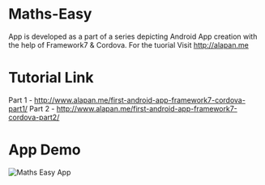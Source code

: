 # Maths-Easy
App is developed as a part of a series depicting Android App creation with the help of Framework7 &amp; Cordova.
For the tuorial Visit http://alapan.me

# Tutorial Link
Part 1 - http://www.alapan.me/first-android-app-framework7-cordova-part1/
Part 2 - http://www.alapan.me/first-android-app-framework7-cordova-part2/

# App Demo
![Maths Easy App](http://postmyimage.com/img2/400_Maths_Easy_GIF.gif)
